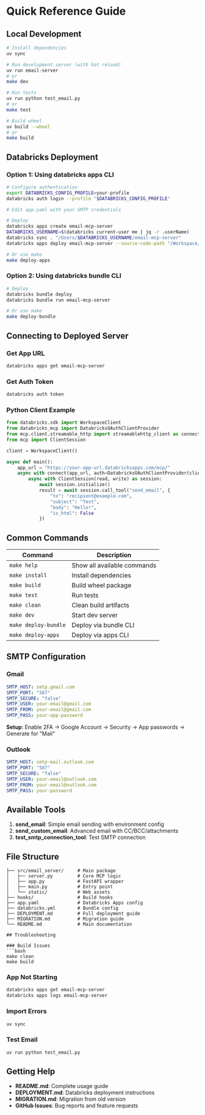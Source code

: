 # Quick Reference Guide

## Local Development

```bash
# Install dependencies
uv sync

# Run development server (with hot reload)
uv run email-server
# or
make dev

# Run tests
uv run python test_email.py
# or  
make test

# Build wheel
uv build --wheel
# or
make build
```

## Databricks Deployment

### Option 1: Using databricks apps CLI

```bash
# Configure authentication
export DATABRICKS_CONFIG_PROFILE=your-profile
databricks auth login --profile "$DATABRICKS_CONFIG_PROFILE"

# Edit app.yaml with your SMTP credentials

# Deploy
databricks apps create email-mcp-server
DATABRICKS_USERNAME=$(databricks current-user me | jq -r .userName)
databricks sync . "/Users/$DATABRICKS_USERNAME/email-mcp-server"
databricks apps deploy email-mcp-server --source-code-path "/Workspace/Users/$DATABRICKS_USERNAME/email-mcp-server"

# Or use make
make deploy-apps
```

### Option 2: Using databricks bundle CLI

```bash
# Deploy
databricks bundle deploy
databricks bundle run email-mcp-server

# Or use make
make deploy-bundle
```

## Connecting to Deployed Server

### Get App URL
```bash
databricks apps get email-mcp-server
```

### Get Auth Token
```bash
databricks auth token
```

### Python Client Example
```python
from databricks.sdk import WorkspaceClient
from databricks_mcp import DatabricksOAuthClientProvider
from mcp.client.streamable_http import streamablehttp_client as connect
from mcp import ClientSession

client = WorkspaceClient()

async def main():
    app_url = "https://your-app-url.databricksapps.com/mcp/"
    async with connect(app_url, auth=DatabricksOAuthClientProvider(client)) as (read, write, _):
        async with ClientSession(read, write) as session:
            await session.initialize()
            result = await session.call_tool("send_email", {
                "to": "recipient@example.com",
                "subject": "Test",
                "body": "Hello!",
                "is_html": False
            })
```

## Common Commands

| Command | Description |
|---------|-------------|
| `make help` | Show all available commands |
| `make install` | Install dependencies |
| `make build` | Build wheel package |
| `make test` | Run tests |
| `make clean` | Clean build artifacts |
| `make dev` | Start dev server |
| `make deploy-bundle` | Deploy via bundle CLI |
| `make deploy-apps` | Deploy via apps CLI |

## SMTP Configuration

### Gmail
```yaml
SMTP_HOST: smtp.gmail.com
SMTP_PORT: "587"
SMTP_SECURE: "false"
SMTP_USER: your-email@gmail.com
SMTP_FROM: your-email@gmail.com
SMTP_PASS: your-app-password
```

**Setup**: Enable 2FA → Google Account → Security → App passwords → Generate for "Mail"

### Outlook
```yaml
SMTP_HOST: smtp-mail.outlook.com
SMTP_PORT: "587"
SMTP_SECURE: "false"
SMTP_USER: your-email@outlook.com
SMTP_FROM: your-email@outlook.com
SMTP_PASS: your-password
```

## Available Tools

1. **send_email**: Simple email sending with environment config
2. **send_custom_email**: Advanced email with CC/BCC/attachments
3. **test_smtp_connection_tool**: Test SMTP connection

## File Structure

```
├── src/email_server/     # Main package
│   ├── server.py         # Core MCP logic
│   ├── app.py            # FastAPI wrapper
│   ├── main.py           # Entry point
│   └── static/           # Web assets
├── hooks/                # Build hooks
├── app.yaml              # Databricks Apps config
├── databricks.yml        # Bundle config
├── DEPLOYMENT.md         # Full deployment guide
├── MIGRATION.md          # Migration guide
└── README.md             # Main documentation

## Troubleshooting

### Build Issues
```bash
make clean
make build
```

### App Not Starting
```bash
databricks apps get email-mcp-server
databricks apps logs email-mcp-server
```

### Import Errors
```bash
uv sync
```

### Test Email
```bash
uv run python test_email.py
```

## Getting Help

- **README.md**: Complete usage guide
- **DEPLOYMENT.md**: Databricks deployment instructions
- **MIGRATION.md**: Migration from old version
- **GitHub Issues**: Bug reports and feature requests
